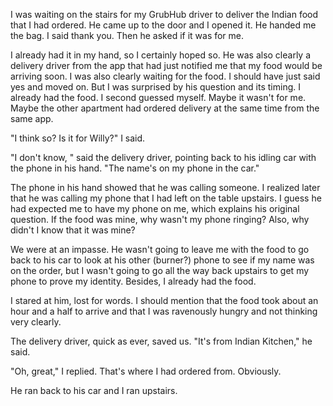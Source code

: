 <!---
--- !Metadata
slug: stupid-convos-1
title: Stupid Conversations Part 1
description: I struggle to receive a food delivery
show_on_home_page: True
filename: StupidConvo1
--->

I was waiting on the stairs for my GrubHub driver to deliver the Indian food that I had ordered. He came up to the door and I opened it. He handed me the bag. I said thank you. Then he asked if it was for me.

I already had it in my hand, so I certainly hoped so. He was also clearly a delivery driver from the app that had just notified me that my food would be arriving soon. I was also clearly waiting for the food. I should have just said yes and moved on. But I was surprised by his question and its timing. I already had the food. I second guessed myself. Maybe it wasn't for me. Maybe the other apartment had ordered delivery at the same time from the same app.

"I think so? Is it for Willy?" I said.

"I don't know, " said the delivery driver, pointing back to his idling car with the phone in his hand. "The name's on my phone in the car."

The phone in his hand showed that he was calling someone. I realized later that he was calling my phone that I had left on the table upstairs. I guess he had expected me to have my phone on me, which explains his original question. If the food was mine, why wasn't my phone ringing? Also, why didn't I know that it was mine?

We were at an impasse. He wasn't going to leave me with the food to go back to his car to look at his other (burner?) phone to see if my name was on the order, but I wasn't going to go all the way back upstairs to get my phone to prove my identity. Besides, I already had the food.

I stared at him, lost for words. I should mention that the food took about an hour and a half to arrive and that I was ravenously hungry and not thinking very clearly.

The delivery driver, quick as ever, saved us. "It's from Indian Kitchen," he said.

"Oh, great," I replied. That's where I had ordered from. Obviously.

He ran back to his car and I ran upstairs.
